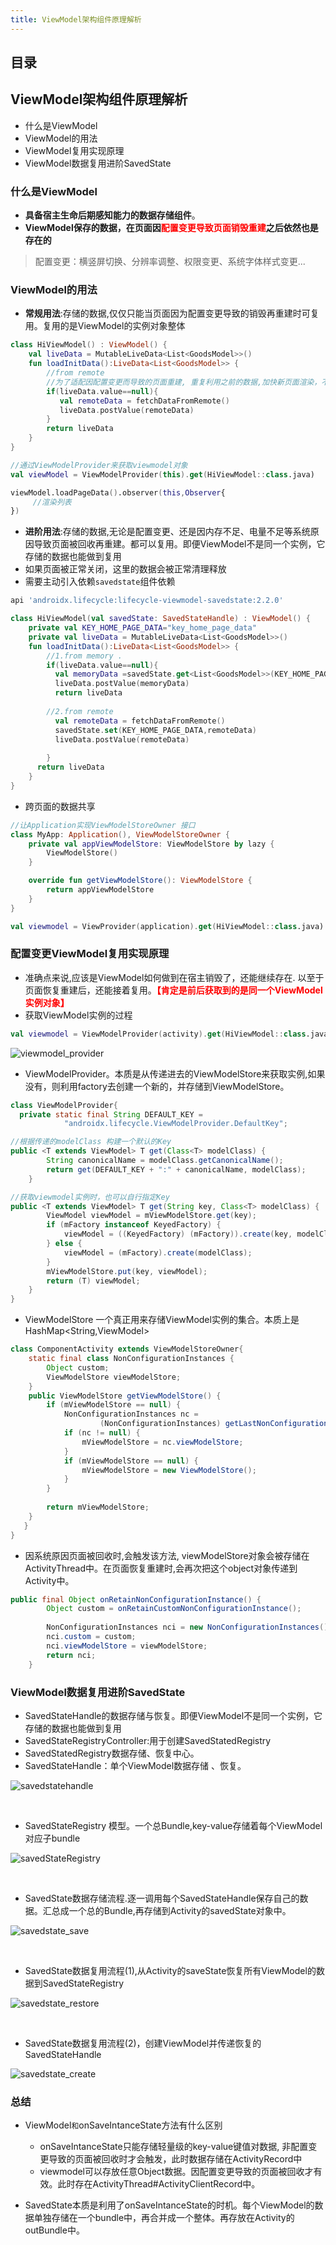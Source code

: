 ```yaml
---
title: ViewModel架构组件原理解析
---
```


<!--more-->

## 目录

## ViewModel架构组件原理解析

- 什么是ViewModel
- ViewModel的用法
- ViewModel复用实现原理
- ViewModel数据复用进阶SavedState



### 什么是ViewModel

- **具备宿主生命后期感知能力的数据存储组件**。
- **ViewModel保存的数据，在页面因**<font color='red'>**配置变更导致页面销毁重建**</font>**之后依然也是存在的**

> 配置变更：横竖屏切换、分辨率调整、权限变更、系统字体样式变更...

### ViewModel的用法

- **常规用法**:存储的数据,仅仅只能当页面因为配置变更导致的销毁再重建时可复用。复用的是ViewModel的实例对象整体

```kotlin
class HiViewModel() : ViewModel() {
    val liveData = MutableLiveData<List<GoodsModel>>()
    fun loadInitData():LiveData<List<GoodsModel>> {
        //from remote
        //为了适配因配置变更而导致的页面重建, 重复利用之前的数据,加快新页面渲染，不再请求接口
        if(liveData.value==null){
           val remoteData = fetchDataFromRemote()
           liveData.postValue(remoteData)
        }
        return liveData
    }
}

//通过ViewModelProvider来获取viewmodel对象
val viewModel = ViewModelProvider(this).get(HiViewModel::class.java)

viewModel.loadPageData().observer(this,Observer{
     //渲染列表
})
```

- **进阶用法**:存储的数据,无论是配置变更、还是因内存不足、电量不足等系统原因导致页面被回收再重建。都可以复用。即便ViewModel不是同一个实例，它存储的数据也能做到复用
- 如果页面被正常关闭，这里的数据会被正常清理释放
- 需要主动引入依赖`savedstate`组件依赖

```groovy
api 'androidx.lifecycle:lifecycle-viewmodel-savedstate:2.2.0'
```

```kotlin
class HiViewModel(val savedState: SavedStateHandle) : ViewModel() {
    private val KEY_HOME_PAGE_DATA="key_home_page_data"
    private val liveData = MutableLiveData<List<GoodsModel>>()
    fun loadInitData():LiveData<List<GoodsModel>> {
        //1.from memory .
        if(liveData.value==null){
          val memoryData =savedState.get<List<GoodsModel>>(KEY_HOME_PAGE_DATA)
          liveData.postValue(memoryData)
          return liveData
      
        //2.from remote
          val remoteData = fetchDataFromRemote()
          savedState.set(KEY_HOME_PAGE_DATA,remoteData)
          liveData.postValue(remoteData)
          
        }
      return liveData
    }
}
```

- 跨页面的数据共享

```kotlin
//让Application实现ViewModelStoreOwner 接口
class MyApp: Application(), ViewModelStoreOwner {
    private val appViewModelStore: ViewModelStore by lazy {
        ViewModelStore()
    }

    override fun getViewModelStore(): ViewModelStore {
        return appViewModelStore
    }
}

val viewmodel = ViewProvider(application).get(HiViewModel::class.java)
```



### 配置变更ViewModel复用实现原理

- 准确点来说,应该是ViewModel如何做到在宿主销毁了，还能继续存在. 以至于页面恢复重建后，还能接着复用。<font color ='red'>**【肯定是前后获取到的是同一个ViewModel实例对象】**</font>
- 获取ViewModel实例的过程

```kotlin
val viewmodel = ViewModelProvider(activity).get(HiViewModel::class.java)
```

![viewmodel_provider](/imgs/jetpack/viewmodel_provider.png)



- ViewModelProvider。本质是从传递进去的ViewModelStore来获取实例,如果没有，则利用factory去创建一个新的，并存储到ViewModelStore。

```java
class ViewModelProvider{
  private static final String DEFAULT_KEY =
            "androidx.lifecycle.ViewModelProvider.DefaultKey";

//根据传递的modelClass 构建一个默认的Key
public <T extends ViewModel> T get(Class<T> modelClass) {
        String canonicalName = modelClass.getCanonicalName();
        return get(DEFAULT_KEY + ":" + canonicalName, modelClass);
    }

//获取viewmodel实例时，也可以自行指定Key
public <T extends ViewModel> T get(String key, Class<T> modelClass) {
        ViewModel viewModel = mViewModelStore.get(key);
        if (mFactory instanceof KeyedFactory) {
            viewModel = ((KeyedFactory) (mFactory)).create(key, modelClass);
        } else {
            viewModel = (mFactory).create(modelClass);
        }
        mViewModelStore.put(key, viewModel);
        return (T) viewModel;
    }
}
```

- ViewModelStore 一个真正用来存储ViewModel实例的集合。本质上是HashMap<String,ViewModel>

```java
class ComponentActivity extends ViewModelStoreOwner{
    static final class NonConfigurationInstances {
        Object custom;
        ViewModelStore viewModelStore;
    }
    public ViewModelStore getViewModelStore() {
        if (mViewModelStore == null) {
            NonConfigurationInstances nc =
                    (NonConfigurationInstances) getLastNonConfigurationInstance();
            if (nc != null) {
                mViewModelStore = nc.viewModelStore;
            }
            if (mViewModelStore == null) {
                mViewModelStore = new ViewModelStore();
            }
        }
        
        return mViewModelStore;
    }
   }
}
```

- 因系统原因页面被回收时,会触发该方法, viewModelStore对象会被存储在ActivityThread中。在页面恢复重建时,会再次把这个object对象传递到Activity中。

```java
public final Object onRetainNonConfigurationInstance() {
        Object custom = onRetainCustomNonConfigurationInstance();
        
        NonConfigurationInstances nci = new NonConfigurationInstances();
        nci.custom = custom;
        nci.viewModelStore = viewModelStore;
        return nci;
    }
```

### ViewModel数据复用进阶SavedState

- SavedStateHandle的数据存储与恢复。即便ViewModel不是同一个实例，它存储的数据也能做到复用
- SavedStateRegistryController:用于创建SavedStatedRegistry
- SavedStatedRegistry数据存储、恢复中心。
- SavedStateHandle：单个ViewModel数据存储 、恢复。

![savedstatehandle](/imgs/jetpack/savedstatehandle.png)

</br>

- SavedStateRegistry 模型。一个总Bundle,key-value存储着每个ViewModel对应子bundle

![savedStateRegistry](/imgs/jetpack/savedStateRegistry.png)

</br>

- SavedState数据存储流程.逐一调用每个SavedStateHandle保存自己的数据。汇总成一个总的Bundle,再存储到Activity的savedState对象中。

![savedstate_save](/imgs/jetpack/savedstate_save.png)

</br>

- SavedState数据复用流程(1),从Activity的saveState恢复所有ViewModel的数据到SavedStateRegistry

![savedstate_restore](/imgs/jetpack/savedstate_restore.png)

</br>

- SavedState数据复用流程(2)，创建ViewModel并传递恢复的SavedStateHandle

![savedstate_create](/imgs/jetpack/savedstate_create.png)



### 总结

- ViewModel`和`onSaveIntanceState方法有什么区别

  - onSaveIntanceState只能存储轻量级的key-value键值对数据, 非配置变更导致的页面被回收时才会触发，此时数据存储在ActivityRecord中
  - viewmodel可以存放任意Object数据。因配置变更导致的页面被回收才有效。此时存在ActivityThread#ActivityClientRecord中。

- SavedState本质是利用了onSaveIntanceState的时机。每个ViewModel的数据单独存储在一个bundle中，再合并成一个整体。再存放在Activity的outBundle中。

  
